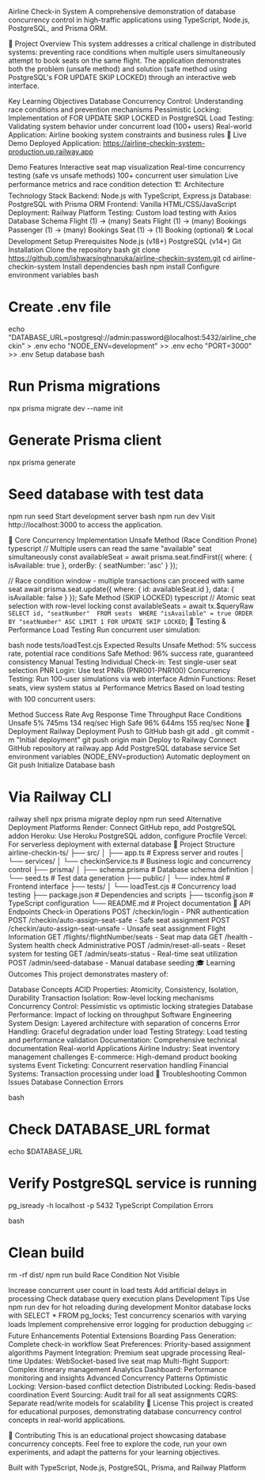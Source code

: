 Airline Check-in System
A comprehensive demonstration of database concurrency control in high-traffic applications using TypeScript, Node.js, PostgreSQL, and Prisma ORM.

🎯 Project Overview
This system addresses a critical challenge in distributed systems: preventing race conditions when multiple users simultaneously attempt to book seats on the same flight. The application demonstrates both the problem (unsafe method) and solution (safe method using PostgreSQL's FOR UPDATE SKIP LOCKED) through an interactive web interface.

Key Learning Objectives
Database Concurrency Control: Understanding race conditions and prevention mechanisms
Pessimistic Locking: Implementation of FOR UPDATE SKIP LOCKED in PostgreSQL
Load Testing: Validating system behavior under concurrent load (100+ users)
Real-world Application: Airline booking system constraints and business rules
🚀 Live Demo
Deployed Application: https://airline-checkin-system-production.up.railway.app

Demo Features
Interactive seat map visualization
Real-time concurrency testing (safe vs unsafe methods)
100+ concurrent user simulation
Live performance metrics and race condition detection
🏗️ Architecture
Technology Stack
Backend: Node.js with TypeScript, Express.js
Database: PostgreSQL with Prisma ORM
Frontend: Vanilla HTML/CSS/JavaScript
Deployment: Railway Platform
Testing: Custom load testing with Axios
Database Schema
Flight (1) → (many) Seats
Flight (1) → (many) Bookings
Passenger (1) → (many) Bookings
Seat (1) → (1) Booking (optional)
🛠️ Local Development Setup
Prerequisites
Node.js (v18+)
PostgreSQL (v14+)
Git
Installation
Clone the repository
bash
git clone https://github.com/ishwarsinghnaruka/airline-checkin-system.git
cd airline-checkin-system
Install dependencies
bash
npm install
Configure environment variables
bash

# Create .env file

echo "DATABASE_URL=postgresql://admin:password@localhost:5432/airline_checkin" > .env
echo "NODE_ENV=development" >> .env
echo "PORT=3000" >> .env
Setup database
bash

# Run Prisma migrations

npx prisma migrate dev --name init

# Generate Prisma client

npx prisma generate

# Seed database with test data

npm run seed
Start development server
bash
npm run dev
Visit http://localhost:3000 to access the application.

🔄 Core Concurrency Implementation
Unsafe Method (Race Condition Prone)
typescript
// Multiple users can read the same "available" seat simultaneously
const availableSeat = await prisma.seat.findFirst({
where: { isAvailable: true },
orderBy: { seatNumber: 'asc' }
});

// Race condition window - multiple transactions can proceed with same seat
await prisma.seat.update({
where: { id: availableSeat.id },
data: { isAvailable: false }
});
Safe Method (SKIP LOCKED)
typescript
// Atomic seat selection with row-level locking
const availableSeats = await tx.$queryRaw`  SELECT id, "seatNumber" 
  FROM seats 
  WHERE "isAvailable" = true
  ORDER BY "seatNumber" ASC
  LIMIT 1
  FOR UPDATE SKIP LOCKED`;
🧪 Testing & Performance
Load Testing
Run concurrent user simulation:

bash
node tests/loadTest.cjs
Expected Results
Unsafe Method: 5% success rate, potential race conditions
Safe Method: 96% success rate, guaranteed consistency
Manual Testing
Individual Check-in: Test single-user seat selection
PNR Login: Use test PNRs (PNR001-PNR100)
Concurrency Testing: Run 100-user simulations via web interface
Admin Functions: Reset seats, view system status
📊 Performance Metrics
Based on load testing with 100 concurrent users:

Method Success Rate Avg Response Time Throughput Race Conditions
Unsafe 5% 745ms 134 req/sec High
Safe 96% 644ms 155 req/sec None
🚀 Deployment
Railway Deployment
Push to GitHub
bash
git add .
git commit -m "Initial deployment"
git push origin main
Deploy to Railway
Connect GitHub repository at railway.app
Add PostgreSQL database service
Set environment variables (NODE_ENV=production)
Automatic deployment on Git push
Initialize Database
bash

# Via Railway CLI

railway shell
npx prisma migrate deploy
npm run seed
Alternative Deployment Platforms
Render: Connect GitHub repo, add PostgreSQL addon
Heroku: Use Heroku PostgreSQL addon, configure Procfile
Vercel: For serverless deployment with external database
📁 Project Structure
airline-checkin-ts/
├── src/
│ ├── app.ts # Express server and routes
│ └── services/
│ └── checkinService.ts # Business logic and concurrency control
├── prisma/
│ ├── schema.prisma # Database schema definition
│ └── seed.ts # Test data generation
├── public/
│ └── index.html # Frontend interface
├── tests/
│ └── loadTest.cjs # Concurrency load testing
├── package.json # Dependencies and scripts
├── tsconfig.json # TypeScript configuration
└── README.md # Project documentation
🔧 API Endpoints
Check-in Operations
POST /checkin/login - PNR authentication
POST /checkin/auto-assign-seat-safe - Safe seat assignment
POST /checkin/auto-assign-seat-unsafe - Unsafe seat assignment
Flight Information
GET /flights/:flightNumber/seats - Seat map data
GET /health - System health check
Administrative
POST /admin/reset-all-seats - Reset system for testing
GET /admin/seats-status - Real-time seat utilization
POST /admin/seed-database - Manual database seeding
🎓 Learning Outcomes
This project demonstrates mastery of:

Database Concepts
ACID Properties: Atomicity, Consistency, Isolation, Durability
Transaction Isolation: Row-level locking mechanisms
Concurrency Control: Pessimistic vs optimistic locking strategies
Database Performance: Impact of locking on throughput
Software Engineering
System Design: Layered architecture with separation of concerns
Error Handling: Graceful degradation under load
Testing Strategy: Load testing and performance validation
Documentation: Comprehensive technical documentation
Real-world Applications
Airline Industry: Seat inventory management challenges
E-commerce: High-demand product booking systems
Event Ticketing: Concurrent reservation handling
Financial Systems: Transaction processing under load
🐛 Troubleshooting
Common Issues
Database Connection Errors

bash

# Check DATABASE_URL format

echo $DATABASE_URL

# Verify PostgreSQL service is running

pg_isready -h localhost -p 5432
TypeScript Compilation Errors

bash

# Clean build

rm -rf dist/
npm run build
Race Condition Not Visible

Increase concurrent user count in load tests
Add artificial delays in processing
Check database query execution plans
Development Tips
Use npm run dev for hot reloading during development
Monitor database locks with SELECT \* FROM pg_locks;
Test concurrency scenarios with varying loads
Implement comprehensive error logging for production debugging
📈 Future Enhancements
Potential Extensions
Boarding Pass Generation: Complete check-in workflow
Seat Preferences: Priority-based assignment algorithms
Payment Integration: Premium seat upgrade processing
Real-time Updates: WebSocket-based live seat map
Multi-flight Support: Complex itinerary management
Analytics Dashboard: Performance monitoring and insights
Advanced Concurrency Patterns
Optimistic Locking: Version-based conflict detection
Distributed Locking: Redis-based coordination
Event Sourcing: Audit trail for all seat assignments
CQRS: Separate read/write models for scalability
📝 License
This project is created for educational purposes, demonstrating database concurrency control concepts in real-world applications.

🤝 Contributing
This is an educational project showcasing database concurrency concepts. Feel free to explore the code, run your own experiments, and adapt the patterns for your learning objectives.

Built with TypeScript, Node.js, PostgreSQL, Prisma, and Railway Platform
